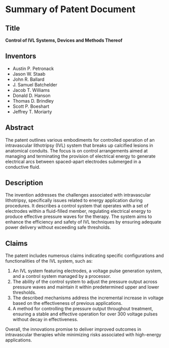 # Summary of Patent Document

## Title
**Control of IVL Systems, Devices and Methods Thereof**

## Inventors
- Austin P. Petronack
- Jason W. Staab
- John R. Ballard
- J. Samuel Batchelder
- Jacob T. Williams
- Donald D. Hanson
- Thomas D. Brindley
- Scott P. Boeshart
- Jeffrey T. Moriarty

## Abstract
The patent outlines various embodiments for controlled operation of an intravascular lithotripsy (IVL) system that breaks up calcified lesions in anatomical conduits. The focus is on control arrangements aimed at managing and terminating the provision of electrical energy to generate electrical arcs between spaced-apart electrodes submerged in a conductive fluid.

## Description
The invention addresses the challenges associated with intravascular lithotripsy, specifically issues related to energy application during procedures. It describes a control system that operates with a set of electrodes within a fluid-filled member, regulating electrical energy to produce effective pressure waves for the therapy. The system aims to enhance the efficiency and safety of IVL techniques by ensuring adequate power delivery without exceeding safe thresholds.

## Claims
The patent includes numerous claims indicating specific configurations and functionalities of the IVL system, such as:
1. An IVL system featuring electrodes, a voltage pulse generation system, and a control system managed by a processor.
2. The ability of the control system to adjust the pressure output across pressure waves and maintain it within predetermined upper and lower thresholds.
3. The described mechanisms address the incremental increase in voltage based on the effectiveness of previous applications.
4. A method for controlling the pressure output throughout treatment, ensuring a stable and effective operation for over 300 voltage pulses without decay in effectiveness.

Overall, the innovations promise to deliver improved outcomes in intravascular therapies while minimizing risks associated with high-energy applications.